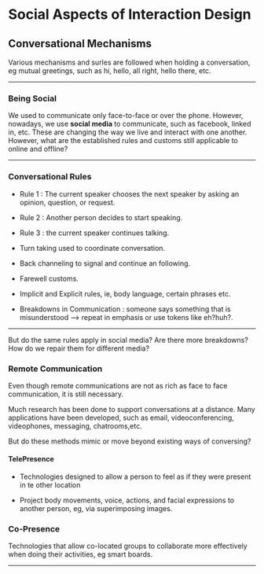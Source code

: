 # Social Aspects of Interaction Design

## Conversational Mechanisms

Various mechanisms and surles are followed when holding a conversation, eg
mutual greetings, such as hi, hello, all right, hello there, etc.

---

### Being Social 

We used to communicate only face-to-face or over the phone. However,
nowadays, we use **social media** to communicate, such as facebook, 
linked in, etc. These are changing the way we live and interact 
with one another. However, what are the established rules and customs 
still applicable to online and offline?

---


### Conversational Rules 

- Rule 1 : The current speaker chooses the next speaker by asking 
an opinion, question, or request.

- Rule 2 : Another person decides to start speaking. 

- Rule 3 : the current speaker continues talking.


- Turn taking used to coordinate
conversation.

- Back channeling to signal and continue an following.

- Farewell customs.

- Implicit and Explicit rules, ie, body language, certain phrases etc.

- Breakdowns in Communication : someone says something that is misunderstood --> repeat in emphasis or use tokens like eh?huh?.

---

But do the same rules apply in social media? Are there more breakdowns? How do we 
repair them for different media?

### Remote Communication

Even though remote communications are not as rich as face to face communication, 
it is still necessary. 

Much research has been done to support conversations at a distance. Many applications
have been developed, such as email, videoconferencing, videophones, messaging, chatrooms,etc. 

But do these methods mimic or move beyond existing ways of conversing?


#### TelePresence

- Technologies designed to allow a person to feel as if they were present
in te other location

- Project body movements, voice, actions, and facial expressions to 
another person, eg, via superimposing images.


### Co-Presence 

Technologies that allow co-located groups to collaborate more effectively
when doing their activities, eg smart boards.


---


